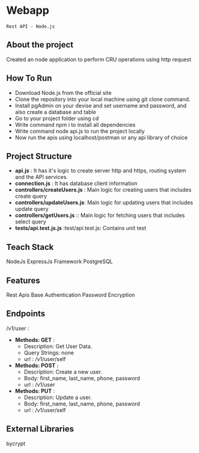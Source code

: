 # Webapp
``Rest API - Node.js``

## About the project
Created an node application to perform CRU operations using http request

## How To Run
* Download Node.js from the official site
* Clone the repository into your local machine using git clone command.
* Install pgAdmin on your devise and set username and password, and also create a database and table</li>
* Go to your project folder using cd
* Write command npm i to install all dependencies
* Write command node api.js to run the project locally
* Now run the apis using localhost/postman or any api library of choice
  
## Project Structure
* **api.js** : It has it's logic to create server http and https, routing system and the API services.
* **connection.js** : It has database client information
* **controllers/createUsers.js** : Main logic for creating users that includes create query
* **controllers/updateUsers.js**: Main logic for updating users that includes update query
* **controllers/getUsers.js** :: Main logic for fetching users that includes select query
* **tests/api.test.js.js** :test/api.test.js: Contains unit test
  
## Teach Stack
NodeJs
ExpressJs Framework
PostgreSQL

## Features
Rest Apis
Base Authentication
Password Encryption

## Endpoints
/v1/user :

- **Methods: GET** : 
    - Description: Get User Data.
    - Query Strings: none
    - url : /v1/user/self
- **Methods: POST** : 
    - Description: Create a new user.
    - Body: first_name, last_name, phone, password
    - url : /v1/user
- **Methods: PUT** : 
    - Description: Update a user.
    - Body: first_name, last_name, phone, password
    - url : /v1/user/self

## External Libraries
bycrypt 
